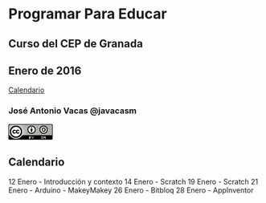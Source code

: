 # Programar Para Educar

## Curso del CEP de Granada

## Enero de 2016

[Calendario](./Indice.md)

### José Antonio Vacas @javacasm

![CCbySA](imagenes/CCbySQ_88x31.png)



## Calendario

12 Enero - Introducción y contexto
14 Enero - Scratch
19 Enero - Scratch
21 Enero - Arduino - MakeyMakey
26 Enero - Bitbloq
28 Enero - AppInventor
